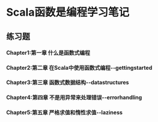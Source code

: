 Scala函数是编程学习笔记
===
练习题
---
#### Chapter1:第一章 什么是函数式编程
#### Chapter2:第二章 在Scala中使用函数式编程--gettingstarted
#### Chapter3:第三章 函数式数据结构--datastructures
#### Chapter4:第四章 不是用异常来处理错误--errorhandling
#### Chapter5:第五章 严格求值和惰性求值--laziness